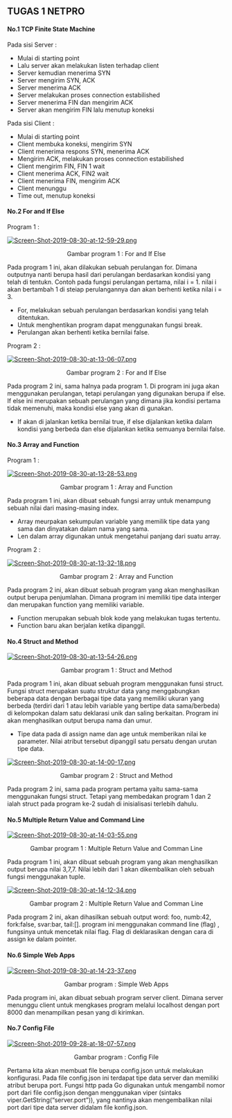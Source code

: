 ## TUGAS 1 NETPRO ##


#### No.1 TCP Finite State Machine ####

Pada sisi Server :

* Mulai di starting point
* Lalu server akan melakukan listen terhadap client
* Server kemudian menerima SYN
* Server mengirim SYN, ACK
* Server menerima ACK
* Server melakukan proses connection estabilished
* Server menerima FIN dan mengirim ACK
* Server akan mengirim FIN lalu menutup koneksi

Pada sisi Client :

* Mulai di starting point
* Client membuka koneksi, mengirim SYN
* Client menerima respons SYN, menerima ACK
* Mengirim ACK, melakukan proses connection estabilished
* Client mengirim FIN, FIN 1 wait
* Client menerima ACK, FIN2 wait
* Client menerima FIN, mengirim ACK
* Client menunggu
* Time out, menutup koneksi

#### No.2 For and If Else ####

Program 1 :

[![Screen-Shot-2019-08-30-at-12-59-29.png](https://i.postimg.cc/1zhzQdnS/Screen-Shot-2019-08-30-at-12-59-29.png)](https://postimg.cc/qNwrcjxD)
<p align="center">
  <a> Gambar program 1 : For and If Else</a>
</p>

Pada program 1 ini, akan dilakukan sebuah perulangan for. Dimana outputnya nanti berupa hasil dari perulangan berdasarkan kondisi yang telah di tentukn. Contoh pada fungsi perulangan pertama, nilai i = 1. nilai i akan bertambah 1 di steiap perulangannya dan akan berhenti ketika nilai i = 3.

* For, melakukan sebuah perulangan berdasarkan kondisi yang telah ditentukan.
* Untuk menghentikan program dapat menggunakan fungsi break.
* Perulangan akan berhenti ketika bernilai false.

Program 2 :

[![Screen-Shot-2019-08-30-at-13-06-07.png](https://i.postimg.cc/9Mr6xdVk/Screen-Shot-2019-08-30-at-13-06-07.png)](https://postimg.cc/BLf7b1j5)
<p align="center">
  <a> Gambar program 2 : For and If Else</a>
</p>

Pada program 2 ini, sama halnya pada program 1. Di program ini juga akan menggunakan perulangan, tetapi perulangan yang digunakan berupa if else. If else ini merupakan sebuah perulangan yang dimana jika kondisi pertama tidak memenuhi, maka kondisi else yang akan di gunakan.

* If akan di jalankan ketika bernilai true, if else dijalankan ketika dalam kondisi yang berbeda dan else dijalankan ketika semuanya bernilai false.

#### No.3 Array and Function ####

Program 1 :

[![Screen-Shot-2019-08-30-at-13-28-53.png](https://i.postimg.cc/50mP24nw/Screen-Shot-2019-08-30-at-13-28-53.png)](https://postimg.cc/wy75WpKv)
<p align="center">
  <a> Gambar program 1 : Array and Function</a>
</p>

Pada program 1 ini, akan dibuat sebuah fungsi array untuk menampung sebuah nilai dari masing-masing index.

* Array meurpakan sekumpulan variable yang memilik tipe data yang sama dan dinyatakan dalam nama yang sama.
* Len dalam array digunakan untuk mengetahui panjang dari suatu array.

Program 2 :

[![Screen-Shot-2019-08-30-at-13-32-18.png](https://i.postimg.cc/KYMKBbpw/Screen-Shot-2019-08-30-at-13-32-18.png)](https://postimg.cc/VSzLPx8W)

<p align="center">
  <a> Gambar program 2 : Array and Function</a>
</p>

Pada program 2 ini, akan dibuat sebuah program yang akan menghasilkan output berupa penjumlahan. Dimana program ini memiliki tipe data interger dan merupakan function yang memiliki variable.

* Function merupakan sebuah blok kode yang melakukan tugas tertentu.
* Function baru akan berjalan ketika dipanggil.

#### No.4 Struct and Method ####

[![Screen-Shot-2019-08-30-at-13-54-26.png](https://i.postimg.cc/pLXhFYWH/Screen-Shot-2019-08-30-at-13-54-26.png)](https://postimg.cc/kBzgrSR1)

<p align="center">
  <a> Gambar program 1 : Struct and Method</a>
</p>

Pada program 1 ini, akan dibuat sebuah program menggunakan funsi struct. Fungsi struct merupakan suatu struktur data yang menggabungkan beberapa data dengan berbagai tipe data yang memiliki ukuran yang berbeda (terdiri dari 1 atau lebih variable yang bertipe data sama/berbeda) di kelompokan dalam satu deklarasi unik dan saling berkaitan. Program ini akan menghasilkan output berupa nama dan umur.

* Tipe data pada di assign name dan age untuk memberikan nilai ke parameter. Nilai atribut tersebut dipanggil satu persatu dengan urutan tipe data.

[![Screen-Shot-2019-08-30-at-14-00-17.png](https://i.postimg.cc/sXyv3p0q/Screen-Shot-2019-08-30-at-14-00-17.png)](https://postimg.cc/948Wpq2Y)

<p align="center">
  <a> Gambar program 2 : Struct and Method</a>
</p>

Pada program 2 ini, sama pada program pertama yaitu sama-sama menggunakan fungsi struct. Tetapi yang membedakan program 1 dan 2 ialah struct pada program ke-2 sudah di inisialisasi terlebih dahulu.

#### No.5 Multiple Return Value and Command Line ####

[![Screen-Shot-2019-08-30-at-14-03-55.png](https://i.postimg.cc/xTrTQGJR/Screen-Shot-2019-08-30-at-14-03-55.png)](https://postimg.cc/nMktYD1j)

<p align="center">
  <a> Gambar program 1 : Multiple Return Value and Comman Line</a>
</p>

Pada program 1 ini, akan dibuat sebuah program yang akan menghasilkan output berupa nilai 3,7,7. Nilai lebih dari 1 akan dikembalikan oleh sebuah fungsi menggunakan tuple.

[![Screen-Shot-2019-08-30-at-14-12-34.png](https://i.postimg.cc/rp2StRPC/Screen-Shot-2019-08-30-at-14-12-34.png)](https://postimg.cc/cvTKpCZr)

<p align="center">
  <a> Gambar program 2 : Multiple Return Value and Comman Line</a>
</p>

Pada program 2 ini,  akan dihasilkan sebuah  output word: foo, numb:42, fork:false, svar:bar, tail:[]. program ini menggunakan command line (flag) , fungsinya untuk mencetak nilai flag. Flag di deklarasikan dengan cara di assign ke dalam pointer.

#### No.6 Simple Web Apps ####

[![Screen-Shot-2019-08-30-at-14-23-37.png](https://i.postimg.cc/C1sTV8Wv/Screen-Shot-2019-08-30-at-14-23-37.png)](https://postimg.cc/5YykBX9v)

<p align="center">
  <a> Gambar program  : Simple Web Apps</a>
</p>

Pada program ini, akan dibuat sebuah program server client. Dimana server menunggu client untuk mengkases program melalui localhost dengan port 8000 dan menampilkan pesan yang di kirimkan.

#### No.7 Config File ####

[![Screen-Shot-2019-09-28-at-18-07-57.png](https://i.postimg.cc/DZs3MdpY/Screen-Shot-2019-09-28-at-18-07-57.png)](https://postimg.cc/R6MY3fBc)

<p align="center">
  <a> Gambar program  : Config File</a>
</p>

Pertama kita akan membuat file berupa config.json untuk melakukan konfigurasi. Pada file config.json ini terdapat tipe data server dan memiliki atribut berupa port. Fungsi http pada Go digunakan untuk mengambil nomor port dari file config.json dengan menggunakan viper (sintaks viper.GetString(“server.port”)), yang nantinya akan mengembalikan nilai port dari tipe data server didalam file konfig.json.












